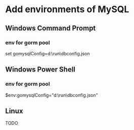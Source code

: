 # Add environments of MySQL

## Windows Command Prompt
### env for gorm pool
set gomysqlConfig=d:\\run\\dbconfig.json  

## Windows Power Shell
### env for gorm pool
$env:gomysqlConfig="d:\\run\\dbconfig.json"  

## Linux
TODO  
